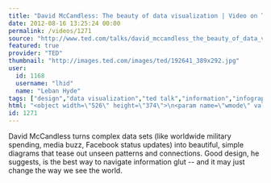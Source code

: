 ```yaml
---
title: "David McCandless: The beauty of data visualization | Video on TED.com"
date: 2012-08-16 13:25:24 00:00
permalink: /videos/1271
source: "http://www.ted.com/talks/david_mccandless_the_beauty_of_data_visualization.html"
featured: true
provider: "TED"
thumbnail: "http://images.ted.com/images/ted/192641_389x292.jpg"
user:
  id: 1168
  username: "lhid"
  name: "Leban Hyde"
tags: ["design","data visualization","ted talk","information","infographics"]
html: "<object width=\"526\" height=\"374\">\n<param name=\"wmode\" value=\"transparent\"><param name=\"movie\" value=\"http://video.ted.com/assets/player/swf/EmbedPlayer.swf\"><param name=\"allowFullScreen\" value=\"true\"><param name=\"allowScriptAccess\" value=\"always\"><param name=\"wmode\" value=\"transparent\"><param name=\"bgColor\" value=\"#ffffff\"><param name=\"flashvars\" value=\"vu=http://video.ted.com/talk/stream/2010G/Blank/DavidMcCandless_2010G-320k.mp4&amp;su=http://images.ted.com/images/ted/tedindex/embed-posters/DavidMcCandless-2010G.embed_thumbnail.jpg&amp;vw=512&amp;vh=288&amp;ap=0&amp;ti=937&amp;lang=en&amp;introDuration=15330&amp;adDuration=4000&amp;postAdDuration=830&amp;adKeys=talk=david_mccandless_the_beauty_of_data_visualization;year=2010;theme=presentation_innovation;theme=the_creative_spark;theme=design_like_you_give_a_damn;event=TEDGlobal+2010;tag=complexity;tag=computers;tag=data;tag=design;tag=visualizations;&amp;preAdTag=tconf.ted/embed;tile=1;sz=512x288;\"><embed src=\"http://video.ted.com/assets/player/swf/EmbedPlayer.swf\" pluginspace=\"http://www.macromedia.com/go/getflashplayer\" type=\"application/x-shockwave-flash\" wmode=\"transparent\" bgcolor=\"#ffffff\" width=\"526\" height=\"374\" allowfullscreen=\"true\" allowscriptaccess=\"always\" flashvars=\"vu=http://video.ted.com/talk/stream/2010G/Blank/DavidMcCandless_2010G-320k.mp4&amp;su=http://images.ted.com/images/ted/tedindex/embed-posters/DavidMcCandless-2010G.embed_thumbnail.jpg&amp;vw=512&amp;vh=288&amp;ap=0&amp;ti=937&amp;lang=en&amp;introDuration=15330&amp;adDuration=4000&amp;postAdDuration=830&amp;adKeys=talk=david_mccandless_the_beauty_of_data_visualization;year=2010;theme=presentation_innovation;theme=the_creative_spark;theme=design_like_you_give_a_damn;event=TEDGlobal+2010;tag=complexity;tag=computers;tag=data;tag=design;tag=visualizations;&amp;preAdTag=tconf.ted/embed;tile=1;sz=512x288;\"></embed></object>"
id: 1271
---
```


David McCandless turns complex data sets (like worldwide military spending, media buzz, Facebook status updates) into beautiful, simple diagrams that tease out unseen patterns and connections. Good design, he suggests, is the best way to navigate information glut -- and it may just change the way we see the world.